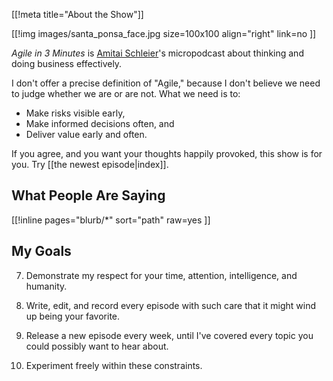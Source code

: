 [[!meta title="About the Show"]]

[[!img
images/santa_ponsa_face.jpg
size=100x100
align="right"
link=no
]]

_Agile in 3 Minutes_ is [Amitai Schleier](https://schmonz.com)'s
micropodcast about thinking and doing business effectively.

I don't offer a precise definition of "Agile," because I don't
believe we need to judge whether we are or are not. What we need
is to:

- Make risks visible early,
- Make informed decisions often, and
- Deliver value early and often.

If you agree, and you want your thoughts happily provoked, this
show is for you. Try [[the newest episode|index]].

## What People Are Saying

[[!inline
pages="blurb/*"
sort="path"
raw=yes
]]

## My Goals

7. Demonstrate my respect for your time, attention, intelligence,
   and humanity.

7. Write, edit, and record every episode with such care that it
   might wind up being your favorite.

7. Release a new episode every week, until I've covered every topic
   you could possibly want to hear about.

7. Experiment freely within these constraints.
